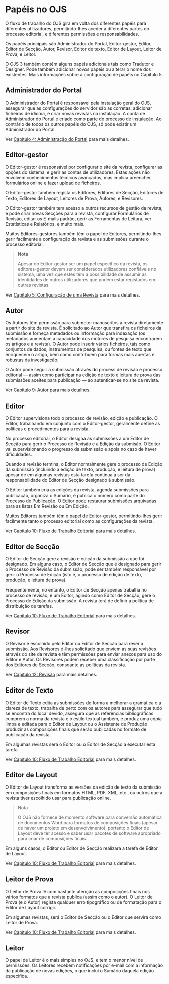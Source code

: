 # Papéis no OJS

O fluxo de trabalho do OJS gira em volta dos diferentes papéis para diferentes utilizadores, permitindo-lhes aceder a diferentes partes do processo editorial, e diferentes permissões e responsabilidades.

Os papéis principais são Administrador do Portal, Editor-gestor, Editor, Editor de Secção, Autor, Revisor, Editor de texto, Editor de Layout, Leitor de Prova, e Leitor.

O OJS 3 também contém alguns papéis adicionais tais como Tradutor e Designer. Pode também adicionar novos papéis ou alterar o nome dos existentes. Mais informações sobre a configuração de papéis no Capítulo 5.

## Administrador do Portal
O Administrador do Portal é responsável pela instalação geral do OJS, assegurar que as configurações do servidor são as corretas, adicionar ficheiros de idioma, e criar novas revistas na instalação. A conta de Administrador do Portal é criado como parte do processo de instalação. Ao contrário de todos os outros papéis do OJS, só pode existir um Administrador do Portal.

Ver [Capítulo 4: Administração do Portal](/en/site_administration.md) para mais detalhes.

## Editor-gestor
O Editor-gestor é responsável por configurar o site da revista, configurar as opções do sistema, e gerir as contas de utilizadores. Estas ações não envolvem conhecimentos técnicos avançados, mas implica preencher formulários online e fazer upload de ficheiros.

O Editor-gestor também regista os Editores, Editores de Secção, Editores de Texto, Editores de Layout, Leitores de Prova, Autores, e Revisores.

O Editor-gestor também tem acesso a outros recursos de gestão da revista, e pode criar novas Secções para a revista, configurar Formulários de Revisão, editar os E-mails padrão, gerir as Ferramentas de Leitura, ver Estatísticas e Relatórios, e muito mais.

Muitos Editores-gestores também têm o papel de Editores, permitindo-lhes gerir facilmente a configuração da revista e as submissões durante o processo editorial.


> **Nota**
> 
> Apesar do Editor-gestor ser um papel específico da revista, os editores-gestor devem ser considerados utilizadores confiáveis no sistema, uma vez que estes têm a possibilidade de assumir as identidades de outros utilizadores que podem estar registados em outras revistas.
>
> 

Ver [Capítulo 5: Configuração de uma Revista](/en/journal_setup.md) para mais detalhes.

## Autor

Os Autores têm permissão para submeter manuscritos à revista diretamente a partir do site da revista. É solicitado ao Autor que transfira os ficheiros da submissão e forneça metadados ou informação para indexação (os metadados aumentam a capacidade dos motores de pesquisa encontrarem os artigos e a revista). O Autor pode inserir vários ficheiros, tais como conjuntos de dados, instrumentos de pesquisa, ou fontes de texto que enriquecem o artigo, bem como contribuem para formas mais abertas e robustas da investigação.

O Autor pode seguir a submissão através do process de revisão e processo editorial — assim como participar na edição de texto e leitura de prova das submissões aceites para publicação — ao autenticar-se no site da revista.

Ver [Capítulo 9: Autor](/en/authoring.md) para mais detalhes.

## Editor

O Editor supervisiona todo o processo de revisão, edição e publicação. O Editor, trabalhando em conjunto com o Editor-gestor, geralmente define as políticas e procedimentos para a revista.

No processo editorial, o Editor designa as submissões a um Editor de Secção para gerir o Processo de Revisão e a Edição da submisão. O Editor vai supervisionando o progresso da submissão e apoia no caso de haver dificuldades.

Quando a revisão termina, o Editor normalmente gere o processo de Edição da submissão (incluindo a edição de texto, produção, e leitura de prova) apesar de em algumas revistas esta tarefa continua a ser da responsabilidade do Editor de Secção designado à submissão.

O Editor também cria as edições da revista, agenda submissões para publicação, organiza o Sumário, e publica o número como parte do Processo de Publicação. O Editor pode restaurar submissões arquivadas para as listas Em Revisão ou Em Edição.

Muitos Editores também têm o papel de Editor-gestor, permitindo-lhes gerir facilmente tanto o processo editorial como as configurações da revista.

Ver [Capítulo 10: Fluxo de Trabalho Editorial](/en/editorial_workflow.md) para mais detalhes.

## Editor de Secção

O Editor de Secção gere a revisão e edição da submissão a que foi designado. Em alguns caso, o Editor de Secção que é designado para gerir o Processo de Revisão da submissão, pode ser também responsável por gerir o Processo de Edição (isto é, o processo de edição de texto, produção, e leitura de prova).

Frequentemente, no entanto, o Editor de Secção apenas trabalha no processo de revisão, e um Editor, agindo como Editor de Secção, gere o Processo de Edição da submissão. A revista terá de definir a política de distribuição de tarefas.

Ver [Capítulo 10: Fluxo de Trabalho Editorial](/en/editorial_workflow.md) para mais detalhes.

## Revisor

O Revisor é escolhido pelo Editor ou Editor de Secção para rever a submissão. Aos Revisores é-lhes solicitado que enviem as suas revisões através do site da revista e têm permissões para enviar anexos para uso do Editor e Autor. Os Revisores podem receber uma classificação por parte dos Editores de Secção, consoante as políticas da revista.

Ver [Capítulo 12: Revisão](/en/reviewing.md) para mais detalhes.

## Editor de Texto

O Editor de Texto edita as submissões de forma a melhorar a gramática e a clareza de texto, trabalha de perto com os autores para assegurar que tudo se encontra do local devido, assegura que as referências bibliográficas cumprem a norma da revista e o estilo textual também, e produz uma cópia limpa e editada para o Editor de Layout ou o Assistente de Produção produzir as composições finais que serão publicadas no formato de publicação da revista.
 
Em algumas revistas será o Editor ou o Editor de Secção a executar esta tarefa.

Ver [Capítulo 10: Fluxo de Trabalho Editorial](/en/editorial_workflow.md) para mais detalhes.

## Editor de Layout

O Editor de Layout transforma as versões da edição de texto da submissão em composições finais em formatos HTML, PDF, XML, etc., ou outros que a revista tiver escolhido usar para publicação online.

>Nota
>
>O OJS não fornece de momento software para conversão automática de documentos Word para formatos de composições finais (apesar de haver um projeto em desenvolvimento), portanto o Editor de Layout deve ter acesso e saber usar pacotes de software apropriado para criar de composições finais. 
>

Em alguns casos, o Editor ou Editor de Secção realizará a tarefa de Editor de Layout.

Ver [Capítulo 10: Fluxo de Trabalho Editorial](/en/editorial_workflow.md) para mais detalhes.

## Leitor de Prova

O Leitor de Prova lê com bastante atenção as composições finais nos vários formatos que a revista publica (assim como o autor). O Leitor de Prova (e o Autor) regista qualquer erro tipográfico ou de formatação para o Editor de Layout corrigir. 

Em algumas revistas, será o Editor de Secção ou o Editor que servirá como Leitor de Prova.

Ver [Capítulo 10: Fluxo de Trabalho Editorial](/en/editorial_workflow.md) para mais detalhes.

## Leitor

O papel de Leitor é o mais simples no OJS, e tem o menor nível de permissões. Os Leitores recebem notificações por e-mail com a informação da publicação de novas edições, o que inclui o Sumário daquela edição específica.
<!--stackedit_data:
eyJoaXN0b3J5IjpbLTE0MzI2ODM4NjRdfQ==
-->